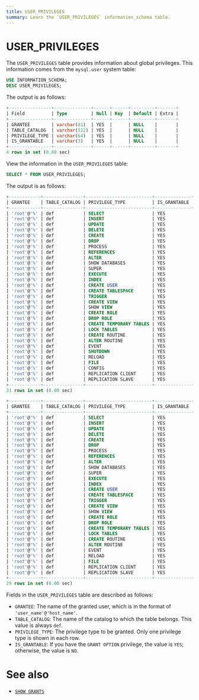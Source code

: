 ```yaml
---
title: USER_PRIVILEGES
summary: Learn the `USER_PRIVILEGES` information_schema table.
---
```


# USER_PRIVILEGES

The `USER_PRIVILEGES` table provides information about global privileges. This information comes from the `mysql.user` system table:

```sql
USE INFORMATION_SCHEMA;
DESC USER_PRIVILEGES;
```

The output is as follows:

```sql
+----------------+--------------+------+------+---------+-------+
| Field          | Type         | Null | Key  | Default | Extra |
+----------------+--------------+------+------+---------+-------+
| GRANTEE        | varchar(81)  | YES  |      | NULL    |       |
| TABLE_CATALOG  | varchar(512) | YES  |      | NULL    |       |
| PRIVILEGE_TYPE | varchar(64)  | YES  |      | NULL    |       |
| IS_GRANTABLE   | varchar(3)   | YES  |      | NULL    |       |
+----------------+--------------+------+------+---------+-------+
4 rows in set (0.00 sec)
```

View the information in the `USER_PRIVILEGES` table:

```sql
SELECT * FROM USER_PRIVILEGES;
```

The output is as follows:

<CustomContent platform="tidb">

```sql
+------------+---------------+-------------------------+--------------+
| GRANTEE    | TABLE_CATALOG | PRIVILEGE_TYPE          | IS_GRANTABLE |
+------------+---------------+-------------------------+--------------+
| 'root'@'%' | def           | SELECT                  | YES          |
| 'root'@'%' | def           | INSERT                  | YES          |
| 'root'@'%' | def           | UPDATE                  | YES          |
| 'root'@'%' | def           | DELETE                  | YES          |
| 'root'@'%' | def           | CREATE                  | YES          |
| 'root'@'%' | def           | DROP                    | YES          |
| 'root'@'%' | def           | PROCESS                 | YES          |
| 'root'@'%' | def           | REFERENCES              | YES          |
| 'root'@'%' | def           | ALTER                   | YES          |
| 'root'@'%' | def           | SHOW DATABASES          | YES          |
| 'root'@'%' | def           | SUPER                   | YES          |
| 'root'@'%' | def           | EXECUTE                 | YES          |
| 'root'@'%' | def           | INDEX                   | YES          |
| 'root'@'%' | def           | CREATE USER             | YES          |
| 'root'@'%' | def           | CREATE TABLESPACE       | YES          |
| 'root'@'%' | def           | TRIGGER                 | YES          |
| 'root'@'%' | def           | CREATE VIEW             | YES          |
| 'root'@'%' | def           | SHOW VIEW               | YES          |
| 'root'@'%' | def           | CREATE ROLE             | YES          |
| 'root'@'%' | def           | DROP ROLE               | YES          |
| 'root'@'%' | def           | CREATE TEMPORARY TABLES | YES          |
| 'root'@'%' | def           | LOCK TABLES             | YES          |
| 'root'@'%' | def           | CREATE ROUTINE          | YES          |
| 'root'@'%' | def           | ALTER ROUTINE           | YES          |
| 'root'@'%' | def           | EVENT                   | YES          |
| 'root'@'%' | def           | SHUTDOWN                | YES          |
| 'root'@'%' | def           | RELOAD                  | YES          |
| 'root'@'%' | def           | FILE                    | YES          |
| 'root'@'%' | def           | CONFIG                  | YES          |
| 'root'@'%' | def           | REPLICATION CLIENT      | YES          |
| 'root'@'%' | def           | REPLICATION SLAVE       | YES          |
+------------+---------------+-------------------------+--------------+
31 rows in set (0.00 sec)
```

</CustomContent>

<CustomContent platform="tidb-cloud">

<!--Compared with TiDB Self-Hosted, the root user in TiDB Cloud does not have the SHUTDOWN and CONFIG privileges.-->

```sql
+------------+---------------+-------------------------+--------------+
| GRANTEE    | TABLE_CATALOG | PRIVILEGE_TYPE          | IS_GRANTABLE |
+------------+---------------+-------------------------+--------------+
| 'root'@'%' | def           | SELECT                  | YES          |
| 'root'@'%' | def           | INSERT                  | YES          |
| 'root'@'%' | def           | UPDATE                  | YES          |
| 'root'@'%' | def           | DELETE                  | YES          |
| 'root'@'%' | def           | CREATE                  | YES          |
| 'root'@'%' | def           | DROP                    | YES          |
| 'root'@'%' | def           | PROCESS                 | YES          |
| 'root'@'%' | def           | REFERENCES              | YES          |
| 'root'@'%' | def           | ALTER                   | YES          |
| 'root'@'%' | def           | SHOW DATABASES          | YES          |
| 'root'@'%' | def           | SUPER                   | YES          |
| 'root'@'%' | def           | EXECUTE                 | YES          |
| 'root'@'%' | def           | INDEX                   | YES          |
| 'root'@'%' | def           | CREATE USER             | YES          |
| 'root'@'%' | def           | CREATE TABLESPACE       | YES          |
| 'root'@'%' | def           | TRIGGER                 | YES          |
| 'root'@'%' | def           | CREATE VIEW             | YES          |
| 'root'@'%' | def           | SHOW VIEW               | YES          |
| 'root'@'%' | def           | CREATE ROLE             | YES          |
| 'root'@'%' | def           | DROP ROLE               | YES          |
| 'root'@'%' | def           | CREATE TEMPORARY TABLES | YES          |
| 'root'@'%' | def           | LOCK TABLES             | YES          |
| 'root'@'%' | def           | CREATE ROUTINE          | YES          |
| 'root'@'%' | def           | ALTER ROUTINE           | YES          |
| 'root'@'%' | def           | EVENT                   | YES          |
| 'root'@'%' | def           | RELOAD                  | YES          |
| 'root'@'%' | def           | FILE                    | YES          |
| 'root'@'%' | def           | REPLICATION CLIENT      | YES          |
| 'root'@'%' | def           | REPLICATION SLAVE       | YES          |
+------------+---------------+-------------------------+--------------+
29 rows in set (0.00 sec)
```

</CustomContent>

Fields in the `USER_PRIVILEGES` table are described as follows:

* `GRANTEE`: The name of the granted user, which is in the format of `'user_name'@'host_name'`.
* `TABLE_CATALOG`: The name of the catalog to which the table belongs. This value is always `def`.
* `PRIVILEGE_TYPE`: The privilege type to be granted. Only one privilege type is shown in each row.
* `IS_GRANTABLE`: If you have the `GRANT OPTION` privilege, the value is `YES`; otherwise, the value is `NO`.

# See also

- [`SHOW GRANTS`](/sql-statements/sql-statement-show-grants.md)
